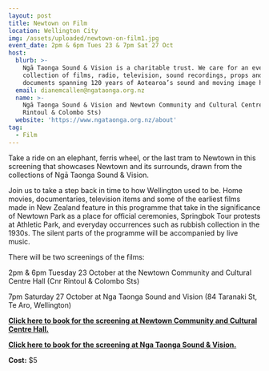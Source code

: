 ```yaml
---
layout: post
title: Newtown on Film
location: Wellington City
img: /assets/uploaded/newtown-on-film1.jpg
event_date: 2pm & 6pm Tues 23 & 7pm Sat 27 Oct
host:
  blurb: >-
    Ngā Taonga Sound & Vision is a charitable trust. We care for an ever-growing
    collection of films, radio, television, sound recordings, props and
    documents spanning 120 years of Aotearoa’s sound and moving image history.
  email: dianemcallen@ngataonga.org.nz
  name: >-
    Ngā Taonga Sound & Vision and Newtown Community and Cultural Centre (Corner
    Rintoul & Colombo Sts)
  website: 'https://www.ngataonga.org.nz/about'
tag:
  - Film
---
```

Take a ride on an elephant, ferris wheel, or the last tram to Newtown in this screening that showcases Newtown and its surrounds, drawn from the collections of Ngā Taonga Sound & Vision. 

Join us to take a step back in time to how Wellington used to be. Home movies, documentaries, television items and some of the earliest films made in New Zealand feature in this programme that take in the significance of Newtown Park as a place for official ceremonies, Springbok Tour protests at Athletic Park, and everyday occurrences such as rubbish collection in the 1930s. The silent parts of the programme will be accompanied by live music. 

There will be two screenings of the films:

2pm & 6pm Tuesday 23 October at the Newtown Community and Cultural Centre Hall (Cnr Rintoul & Colombo Sts) 

7pm Saturday 27 October at Nga Taonga Sound and Vision (84 Taranaki St, Te Aro, Wellington)

[**Click here to book for the screening at Newtown Community and Cultural Centre Hall.**](https://www.eventfinda.co.nz/2018/newtown-on-film-wellington-heritage-week/wellington)

[**Click here to book for the screening at Nga Taonga Sound & Vision.** ](https://www.eventfinda.co.nz/2018/newtown-on-film-wellington-heritage-week2/wellington)

**Cost:** $5
